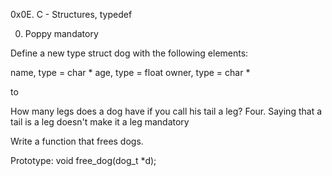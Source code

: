 0x0E. C - Structures, typedef


0. Poppy
mandatory


Define a new type struct dog with the following elements:

name, type = char *
age, type = float
owner, type = char *

to 

How many legs does a dog have if you call his tail a leg? Four. Saying that a tail is a leg doesn't make it a leg
mandatory


Write a function that frees dogs.

Prototype: void free_dog(dog_t *d);
